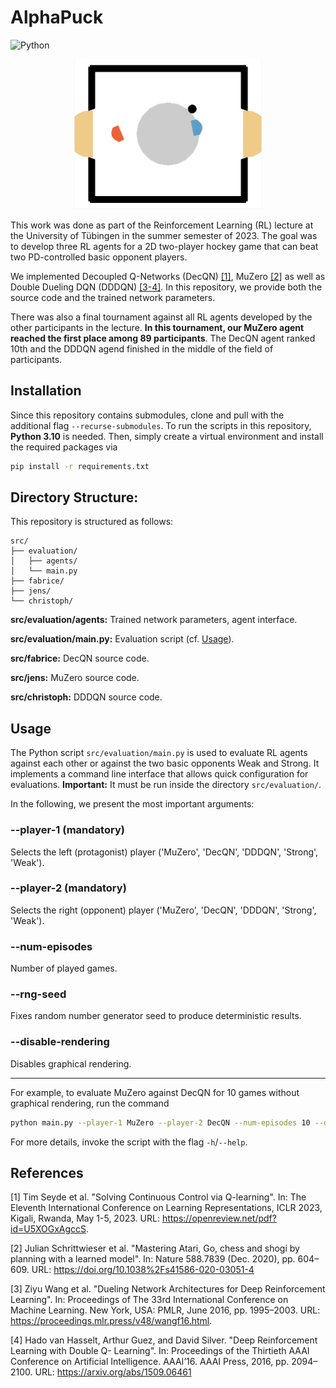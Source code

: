 # AlphaPuck

![Python](https://img.shields.io/badge/python-3.10-blue.svg)

<p align="center">
  <img width="300" height="240" src="game_screenshot.png">
</p>


This work was done as part of the Reinforcement Learning (RL) lecture at the University of Tübingen in the summer semester of 2023.
The goal was to develop three RL agents for a 2D two-player hockey game that can beat two PD-controlled basic opponent players.

We implemented Decoupled Q-Networks (DecQN) [[1]](#1), MuZero [[2]](#2) as well as Double Dueling DQN (DDDQN) [[3-4]](#3).
In this repository, we provide both the source code and the trained network parameters.

There was also a final tournament against all RL agents developed by the other participants in the lecture.
**In this tournament, our MuZero agent reached the first place among 89 participants**. The DecQN agent ranked 10th and the DDDQN agend finished in the middle of the field of participants.


## Installation

Since this repository contains submodules, clone and pull with the additional flag `--recurse-submodules`.
To run the scripts in this repository, **Python 3.10** is needed.
Then, simply create a virtual environment and install the required packages via

```bash
pip install -r requirements.txt
```


## Directory Structure:

This repository is structured as follows:

```
src/
├── evaluation/
│   ├── agents/
│   └── main.py
├── fabrice/
├── jens/
└── christoph/
```

**src/evaluation/agents:** Trained network parameters, agent interface.

**src/evaluation/main.py:** Evaluation script (cf. [Usage](#usage)).

**src/fabrice:** DecQN source code.

**src/jens:** MuZero source code.

**src/christoph:** DDDQN source code.



## Usage

The Python script `src/evaluation/main.py` is used to evaluate RL agents against each other or against the two basic opponents Weak and Strong.
It implements a command line interface that allows quick configuration for evaluations.
**Important:** It must be run inside the directory `src/evaluation/`.

In the following, we present the most important arguments:

### **--player-1** (mandatory)

Selects the left (protagonist) player ('MuZero', 'DecQN', 'DDDQN', 'Strong', 'Weak'). 

### **--player-2** (mandatory)

Selects the right (opponent) player ('MuZero', 'DecQN', 'DDDQN', 'Strong', 'Weak'). 

### **--num-episodes**

Number of played games.

### **--rng-seed**

Fixes random number generator seed to produce deterministic results.

### **--disable-rendering**

Disables graphical rendering.

---

For example, to evaluate MuZero against DecQN for 10 games without graphical rendering, run the command


```bash
python main.py --player-1 MuZero --player-2 DecQN --num-episodes 10 --disable-rendering
```

For more details, invoke the script with the flag `-h`/`--help`.


## References

<a id="1">[1]</a> 
Tim Seyde et al. "Solving Continuous Control via Q-learning". 
In: The Eleventh International Conference on Learning Representations, ICLR 2023, Kigali, Rwanda, May 1-5, 2023. 
URL: https://openreview.net/pdf?id=U5XOGxAgccS.

<a id="2">[2]</a> 
Julian Schrittwieser et al. "Mastering Atari, Go, chess and shogi by planning with a learned model".
In: Nature 588.7839 (Dec. 2020), pp. 604–609.
URL: https://doi.org/10.1038%2Fs41586-020-03051-4

<a id="3">[3]</a> 
Ziyu Wang et al. "Dueling Network Architectures for Deep Reinforcement Learning". 
In: Proceedings of The 33rd International Conference on Machine Learning. New York, USA: PMLR, June 2016, pp. 1995–2003.
URL: https://proceedings.mlr.press/v48/wangf16.html.

<a id="4">[4]</a> 
Hado van Hasselt, Arthur Guez, and David Silver. "Deep Reinforcement Learning with Double Q-
Learning". 
In: Proceedings of the Thirtieth AAAI Conference on Artificial Intelligence. AAAI’16. AAAI Press, 2016, pp. 2094–2100.
URL: https://arxiv.org/abs/1509.06461
